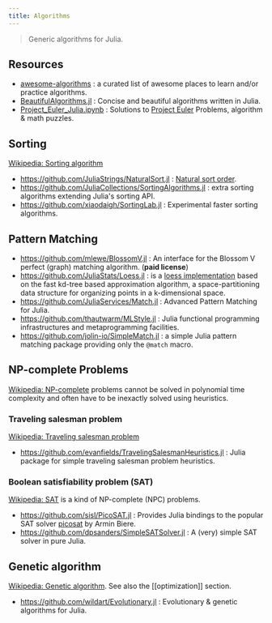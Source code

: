 ```yaml
---
title: Algorithms
---
```


> Generic algorithms for Julia.

## Resources

- [awesome-algorithms](https://github.com/tayllan/awesome-algorithms) : a curated list of awesome places to learn and/or practice algorithms.
- [BeautifulAlgorithms.jl](https://github.com/mossr/BeautifulAlgorithms.jl) : Concise and beautiful algorithms written in Julia.
- [Project_Euler_Julia.ipynb](https://nbviewer.org/github/punkrockpolly/Playing-with-Julia/blob/master/Project_Euler_Julia.ipynb) : Solutions to [Project Euler](https://projecteuler.net) Problems, algorithm & math puzzles.

## Sorting

[Wikipedia: Sorting algorithm](https://en.wikipedia.org/wiki/Sorting_algorithm)

- https://github.com/JuliaStrings/NaturalSort.jl : [Natural sort order](https://en.wikipedia.org/wiki/Natural_sort_order).
- https://github.com/JuliaCollections/SortingAlgorithms.jl : extra sorting algorithms extending Julia's sorting API.
- https://github.com/xiaodaigh/SortingLab.jl : Experimental faster sorting algorithms.

## Pattern Matching

- https://github.com/mlewe/BlossomV.jl : An interface for the Blossom V perfect (graph) matching algorithm. (**paid license**)
- https://github.com/JuliaStats/Loess.jl : is a [loess implementation](https://en.wikipedia.org/wiki/Local_regression) based on the fast kd-tree based approximation algorithm, a space-partitioning data structure for organizing points in a k-dimensional space.
- https://github.com/JuliaServices/Match.jl : Advanced Pattern Matching for Julia.
- https://github.com/thautwarm/MLStyle.jl : Julia functional programming infrastructures and metaprogramming facilities.
- https://github.com/jolin-io/SimpleMatch.jl : a simple Julia pattern matching package providing only the `@match` macro.

## NP-complete Problems

[Wikipedia: NP-complete](https://en.wikipedia.org/wiki/Category:NP-complete_problems) problems cannot be solved in polynomial time complexity and often have to be inexactly solved using heuristics.

### Traveling salesman problem

[Wikipedia: Traveling salesman problem](https://en.wikipedia.org/wiki/Travelling_salesman_problem)

- https://github.com/evanfields/TravelingSalesmanHeuristics.jl : Julia package for simple traveling salesman problem heuristics.

### Boolean satisfiability problem (SAT)

[Wikipedia: SAT](https://en.wikipedia.org/wiki/Satisfiability_modulo_theories) is a kind of NP-complete (NPC) problems.

- https://github.com/sisl/PicoSAT.jl : Provides Julia bindings to the popular SAT solver [picosat](http://fmv.jku.at/picosat/) by Armin Biere.
- https://github.com/dpsanders/SimpleSATSolver.jl : A (very) simple SAT solver in pure Julia.

## Genetic algorithm

[Wikipedia: Genetic algorithm](https://en.wikipedia.org/wiki/Genetic_algorithm). See also the [[optimization]] section.

- https://github.com/wildart/Evolutionary.jl : Evolutionary & genetic algorithms for Julia.
